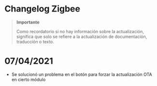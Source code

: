 # Changelog Zigbee

>**Importante**
>
>Como recordatorio si no hay información sobre la actualización, significa que solo se refiere a la actualización de documentación, traducción o texto.


# 07/04/2021

- Se solucionó un problema en el botón para forzar la actualización OTA en cierto módulo